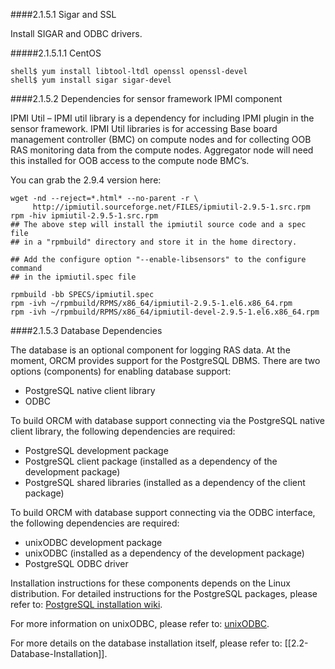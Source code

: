 ####2.1.5.1 Sigar and SSL


Install SIGAR and ODBC drivers.

#####2.1.5.1.1 CentOS
```
shell$ yum install libtool-ltdl openssl openssl-devel
shell$ yum install sigar sigar-devel
```
####2.1.5.2 Dependencies for sensor framework IPMI component


IPMI Util – IPMI util library is a dependency for including IPMI plugin in the sensor framework.  IPMI Util libraries is for accessing Base board management controller (BMC) on compute nodes and for collecting OOB RAS monitoring data from the compute nodes. Aggregator node will need this installed for OOB access to the compute node BMC’s.

You can grab the 2.9.4 version here:
```
wget -nd --reject=*.html* --no-parent -r \
     http://ipmiutil.sourceforge.net/FILES/ipmiutil-2.9.5-1.src.rpm
rpm -hiv ipmiutil-2.9.5-1.src.rpm
## The above step will install the ipmiutil source code and a spec file
## in a "rpmbuild" directory and store it in the home directory.

## Add the configure option "--enable-libsensors" to the configure command
## in the ipmiutil.spec file

rpmbuild -bb SPECS/ipmiutil.spec
rpm -ivh ~/rpmbuild/RPMS/x86_64/ipmiutil-2.9.5-1.el6.x86_64.rpm
rpm -ivh ~/rpmbuild/RPMS/x86_64/ipmiutil-devel-2.9.5-1.el6.x86_64.rpm
```
    
####2.1.5.3 Database Dependencies

The database is an optional component for logging RAS data.  At the moment, ORCM provides support for the PostgreSQL DBMS.  There are two options (components) for enabling database support:

- PostgreSQL native client library
- ODBC

To build ORCM with database support connecting via the PostgreSQL native client library, the following dependencies are required:

- PostgreSQL development package
- PostgreSQL client package (installed as a dependency of the development package)
- PostgreSQL shared libraries (installed as a dependency of the client package)

To build ORCM with database support connecting via the ODBC interface, the following dependencies are required:

- unixODBC development package
- unixODBC (installed as a dependency of the development package)
- PostgreSQL ODBC driver

Installation instructions for these components depends on the Linux distribution.  For detailed instructions for the PostgreSQL packages, please refer to: [PostgreSQL installation wiki](https://wiki.postgresql.org/wiki/Detailed_installation_guides).

For more information on unixODBC, please refer to: [unixODBC](http://www.unixodbc.org/).

For more details on the database installation itself, please refer to: [[2.2-Database-Installation]].